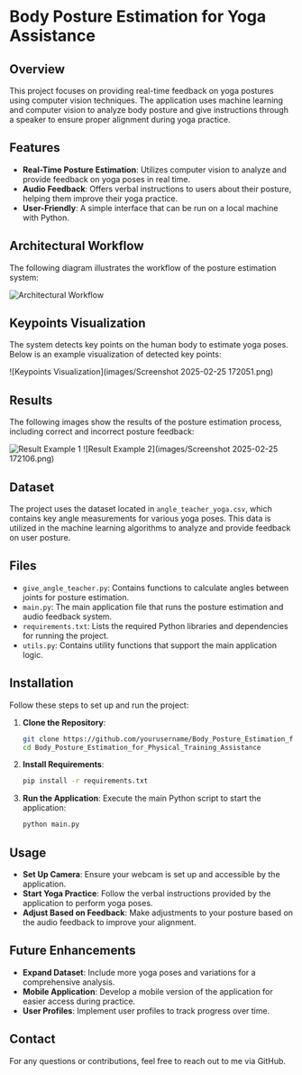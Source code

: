 # Body Posture Estimation for Yoga Assistance

## Overview
This project focuses on providing real-time feedback on yoga postures using computer vision techniques. The application uses machine learning and computer vision to analyze body posture and give instructions through a speaker to ensure proper alignment during yoga practice.

## Features
- **Real-Time Posture Estimation**: Utilizes computer vision to analyze and provide feedback on yoga poses in real time.
- **Audio Feedback**: Offers verbal instructions to users about their posture, helping them improve their yoga practice.
- **User-Friendly**: A simple interface that can be run on a local machine with Python.

## Architectural Workflow
The following diagram illustrates the workflow of the posture estimation system:

![Architectural Workflow](path_to_architectural_workflow_image.png)

## Keypoints Visualization
The system detects key points on the human body to estimate yoga poses. Below is an example visualization of detected key points:

![Keypoints Visualization](images/Screenshot 2025-02-25 172051.png)

## Results
The following images show the results of the posture estimation process, including correct and incorrect posture feedback:

![Result Example 1](path_to_result_image_1.png)
![Result Example 2](images/Screenshot 2025-02-25 172106.png)

## Dataset
The project uses the dataset located in `angle_teacher_yoga.csv`, which contains key angle measurements for various yoga poses. This data is utilized in the machine learning algorithms to analyze and provide feedback on user posture.

## Files
- `give_angle_teacher.py`: Contains functions to calculate angles between joints for posture estimation.
- `main.py`: The main application file that runs the posture estimation and audio feedback system.
- `requirements.txt`: Lists the required Python libraries and dependencies for running the project.
- `utils.py`: Contains utility functions that support the main application logic.

## Installation
Follow these steps to set up and run the project:

1. **Clone the Repository**:
   ```bash
   git clone https://github.com/yourusername/Body_Posture_Estimation_for_Physical_Training_Assistance.git
   cd Body_Posture_Estimation_for_Physical_Training_Assistance
   ```
2. **Install Requirements**:
   ```bash
   pip install -r requirements.txt
   ```
3. **Run the Application**:
   Execute the main Python script to start the application:
   ```bash
   python main.py
   ```

## Usage
- **Set Up Camera**: Ensure your webcam is set up and accessible by the application.
- **Start Yoga Practice**: Follow the verbal instructions provided by the application to perform yoga poses.
- **Adjust Based on Feedback**: Make adjustments to your posture based on the audio feedback to improve your alignment.

## Future Enhancements
- **Expand Dataset**: Include more yoga poses and variations for a comprehensive analysis.
- **Mobile Application**: Develop a mobile version of the application for easier access during practice.
- **User Profiles**: Implement user profiles to track progress over time.

## Contact
For any questions or contributions, feel free to reach out to me via GitHub.
